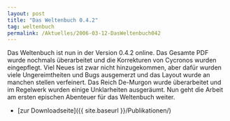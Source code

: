 ```yaml
---
layout: post
title: "Das Weltenbuch 0.4.2"
tag: weltenbuch
permalink: /Aktuelles/2006-03-12-DasWeltenbuch042
---
```


Das Weltenbuch ist nun in der Version 0.4.2 online. Das Gesamte PDF wurde nochmals überarbeitet und die Korrekturen von Cycronos wurden eingepflegt. Viel Neues ist zwar nicht hinzugekommen, aber dafür wurden viele Ungereimtheiten und Bugs ausgemerzt und das Layout wurde an manchen stellen verfeinert. Das Reich De-Murgon wurde überarbeitet und im Regelwerk wurden einige Unklarheiten ausgeräumt. Nun geht die Arbeit am ersten epischen Abenteuer für das Weltenbuch weiter.

- [zur Downloadseite]({{ site.baseurl }}/Publikationen/)


